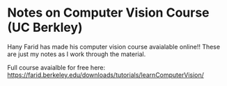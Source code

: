 # Notes on Computer Vision Course (UC Berkley)

Hany Farid has made his computer vision course avaialable online!! These are just my notes as I work through the material.

Full course avaialble for free here: 
https://farid.berkeley.edu/downloads/tutorials/learnComputerVision/